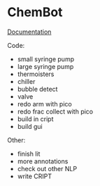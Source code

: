 # ChemBot


[Documentation](https://dylanwal.github.io/ChemBot/)






Code:
* small syringe pump
* large syringe pump
* thermoisters
* chiller 
* bubble detect
* valve
* redo arm with pico
* redo frac collect with pico  
* build in cript
* build gui

Other:
* finish lit
* more annotations
* check out other NLP
* write CRIPT
